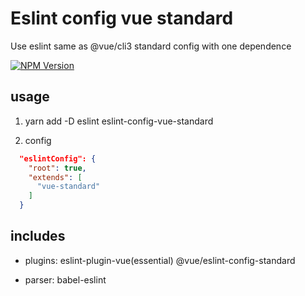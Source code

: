 # Eslint config vue standard

Use eslint same as @vue/cli3 standard config with one dependence

[![NPM Version][npm-image]][npm-url]

[npm-image]: https://img.shields.io/npm/v/eslint-config-vue-standard.svg
[npm-url]: https://www.npmjs.com/package/eslint-config-vue-standard

## usage

1. yarn add -D eslint eslint-config-vue-standard

2. config

```json
  "eslintConfig": {
    "root": true,
    "extends": [
      "vue-standard"
    ]
  }
```

## includes

- plugins: eslint-plugin-vue(essential) @vue/eslint-config-standard

- parser: babel-eslint